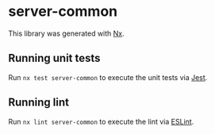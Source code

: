# server-common

This library was generated with [Nx](https://nx.dev).

## Running unit tests

Run `nx test server-common` to execute the unit tests via [Jest](https://jestjs.io).

## Running lint

Run `nx lint server-common` to execute the lint via [ESLint](https://eslint.org/).
